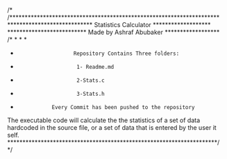 /* /*********************************************************************
**************************** Statistics Calculator *******************
************************** Made by Ashraf Abubaker ******************
/*
*
* 
*
*                       Repository Contains Three folders: 
*                        1- Readme.md
*                        2-Stats.c
*                        3-Stats.h
*                Every Commit has been pushed to the repository
The executable code will calculate the the statistics of a set of data hardcoded in the source file, or a set of data that is entered by the user it self. 
*********************************************************************/
 */
